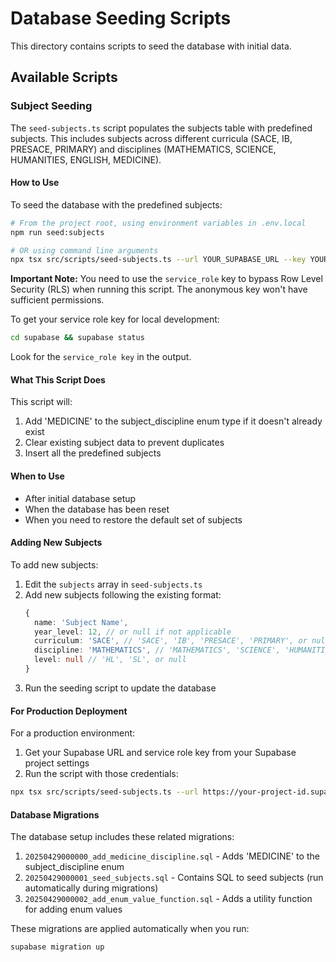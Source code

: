 # Database Seeding Scripts

This directory contains scripts to seed the database with initial data.

## Available Scripts

### Subject Seeding

The `seed-subjects.ts` script populates the subjects table with predefined subjects. This includes subjects across different curricula (SACE, IB, PRESACE, PRIMARY) and disciplines (MATHEMATICS, SCIENCE, HUMANITIES, ENGLISH, MEDICINE).

#### How to Use

To seed the database with the predefined subjects:

```bash
# From the project root, using environment variables in .env.local
npm run seed:subjects

# OR using command line arguments
npx tsx src/scripts/seed-subjects.ts --url YOUR_SUPABASE_URL --key YOUR_SUPABASE_KEY
```

**Important Note:** You need to use the `service_role` key to bypass Row Level Security (RLS) when running this script. The anonymous key won't have sufficient permissions.

To get your service role key for local development:

```bash
cd supabase && supabase status
```

Look for the `service_role key` in the output.

#### What This Script Does

This script will:
1. Add 'MEDICINE' to the subject_discipline enum type if it doesn't already exist
2. Clear existing subject data to prevent duplicates
3. Insert all the predefined subjects

#### When to Use

- After initial database setup
- When the database has been reset
- When you need to restore the default set of subjects

#### Adding New Subjects

To add new subjects:

1. Edit the `subjects` array in `seed-subjects.ts`
2. Add new subjects following the existing format:
   ```typescript
   { 
     name: 'Subject Name', 
     year_level: 12, // or null if not applicable
     curriculum: 'SACE', // 'SACE', 'IB', 'PRESACE', 'PRIMARY', or null
     discipline: 'MATHEMATICS', // 'MATHEMATICS', 'SCIENCE', 'HUMANITIES', 'ENGLISH', 'MEDICINE'
     level: null // 'HL', 'SL', or null
   }
   ```
3. Run the seeding script to update the database

#### For Production Deployment

For a production environment:

1. Get your Supabase URL and service role key from your Supabase project settings
2. Run the script with those credentials:

```bash
npx tsx src/scripts/seed-subjects.ts --url https://your-project-id.supabase.co --key your-service-role-key
```

#### Database Migrations

The database setup includes these related migrations:

1. `20250429000000_add_medicine_discipline.sql` - Adds 'MEDICINE' to the subject_discipline enum
2. `20250429000001_seed_subjects.sql` - Contains SQL to seed subjects (run automatically during migrations)
3. `20250429000002_add_enum_value_function.sql` - Adds a utility function for adding enum values

These migrations are applied automatically when you run:

```bash
supabase migration up
``` 